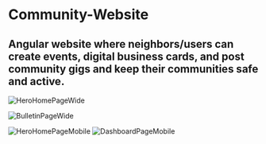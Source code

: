 # Community-Website
## Angular website where neighbors/users can create events, digital business cards, and post community gigs and keep their communities safe and active.

![HeroHomePageWide](https://user-images.githubusercontent.com/52689415/178136086-e83fbec7-cd29-46fb-b966-f7a27d236e33.jpg)

![BulletinPageWide](https://user-images.githubusercontent.com/52689415/178136251-90f0e6e3-8bc1-42fa-b18e-8d8f38c171c7.jpg)

![HeroHomePageMobile](https://user-images.githubusercontent.com/52689415/178136225-7069145d-9c15-4713-8884-5d6fa90b6c4d.jpg) ![DashboardPageMobile](https://user-images.githubusercontent.com/52689415/178136213-5a587b2b-6a82-4c7d-8eeb-3fe794388f1d.jpg)
